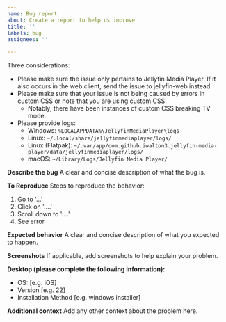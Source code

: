 ```yaml
---
name: Bug report
about: Create a report to help us improve
title: ''
labels: bug
assignees: ''

---
```


Three considerations:
 - Please make sure the issue only pertains to Jellyfin Media Player. If it also occurs in the web client, send the issue to jellyfin-web instead.
 - Please make sure that your issue is not being caused by errors in custom CSS or note that you are using custom CSS.
     - Notably, there have been instances of custom CSS breaking TV mode.
 - Please provide logs:
     - Windows: `%LOCALAPPDATA%\JellyfinMediaPlayer\logs`
     - Linux: `~/.local/share/jellyfinmediaplayer/logs/`
     - Linux (Flatpak): `~/.var/app/com.github.iwalton3.jellyfin-media-player/data/jellyfinmediaplayer/logs/`
     - macOS: `~/Library/Logs/Jellyfin Media Player/`

**Describe the bug**
A clear and concise description of what the bug is.

**To Reproduce**
Steps to reproduce the behavior:
1. Go to '...'
2. Click on '....'
3. Scroll down to '....'
4. See error

**Expected behavior**
A clear and concise description of what you expected to happen.

**Screenshots**
If applicable, add screenshots to help explain your problem.

**Desktop (please complete the following information):**
 - OS: [e.g. iOS]
 - Version [e.g. 22]
 - Installation Method [e.g. windows installer]

**Additional context**
Add any other context about the problem here.
